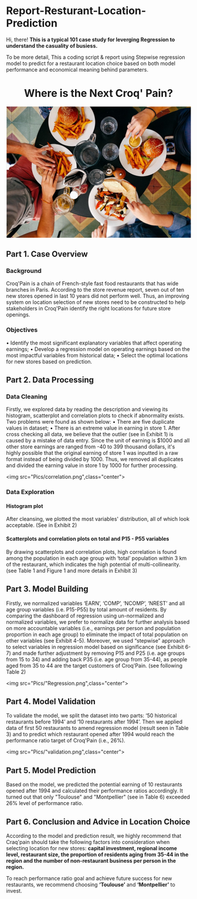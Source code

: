 # Report-Resturant-Location-Prediction

Hi, there!
**This is a typical 101 case study for leverging Regression to understand the casuality of busiess.**

To be more detail, This a coding script &amp; report using Stepwise regression model to predict for a restaurant location choice based on both model performance and economical meaning behind parameters. 

<h1 align="center">Where is the Next Croq' Pain?</h1>
<img src="Pics/cover_pic.png",class="center">

## Part 1. Case Overview
### Background
Croq'Pain is a chain of French-style fast food restaurants that has wide branches in Paris. According to the store revenue report, seven out of ten new stores opened in last 10 years did not perform well. Thus, an improving system on location selection of new stores need to be constructed to help stakeholders in Croq'Pain identify the right locations for future store openings.
### Objectives
•	Identify the most significant explanatory variables that affect operating earnings;
•	Develop a regression model on operating earnings based on the most impactful variables from historical data;
•	Select the optimal locations for new stores based on prediction.

## Part 2. Data Processing
### Data Cleaning
Firstly, we explored data by reading the description and viewing its histogram, scatterplot and correlation plots to check if abnormality exists. Two problems were found as shown below:
•	There are five duplicate values in dataset;
•	There is an extreme value in earning in store 1. 
After cross checking all data, we believe that the outlier (see in Exhibit 1) is caused by a mistake of data entry. Since the unit of earning is $1000 and all other store earnings are ranged from -40 to 399 thousand dollars, it's highly possible that the original earning of store 1 was inputted in a raw format instead of being divided by 1000.
Thus, we removed all duplicates and divided the earning value in store 1 by 1000 for further processing.

<img src="Pics/correlation.png",class="center">
                                               
### Data Exploration
#### Histogram plot
After cleansing, we plotted the most variables' distribution, all of which look acceptable.
 (See in Exhibit 2)
#### Scatterplots and correlation plots on total and P15 - P55 variables
By drawing scatterplots and correlation plots, high correlation is found among the population in each age group with ‘total’ population within 3 km of the restaurant, which indicates the high potential of multi-collinearity.  (see Table 1 and Figure 1 and more details in Exhibit 3)

## Part 3. Model Building
Firstly, we normalized variables ‘EARN’, ‘COMP’, ‘NCOMP’, ‘NREST’ and all age group variables (i.e. P15-P55) by total amount of residents. By comparing the dashboard of regression using un-normalized and normalized variables, we prefer to normalize data for further analysis based on more accountable variables (i.e., earnings per person and population proportion in each age group) to eliminate the impact of total population on other variables (see Exhibit 4-5). 
Moreover, we used “stepwise” approach to select variables in regression model based on significance (see Exhibit 6-7) and made further adjustment by removing P15 and P25 (i.e. age groups from 15 to 34) and adding back P35 (i.e. age group from 35-44), as people aged from 35 to 44 are the target customers of Croq'Pain. (see following Table 2)

<img src="Pics/"Regression.png",class="center">
                                               
## Part 4. Model Validation
To validate the model, we split the dataset into two parts: ‘50 historical restaurants before 1994’ and ‘10 restaurants after 1994’. Then we applied data of first 50 restaurants to amend regression model (result seen in Table 3) and to predict which restaurant opened after 1994 would reach the performance ratio target of Croq'Pain (i.e., 26%).

<img src="Pics/"validation.png",class="center">
                                               
## Part 5. Model Prediction
Based on the model, we predicted the potential earning of 10 restaurants opened after 1994 and calculated their performance ratios accordingly. It turned out that only "Toulouse" and "Montpellier" (see in Table 6) exceeded 26% level of performance ratio.

## Part 6. Conclusion and Advice in Location Choice
According to the model and prediction result, we highly recommend that Craq'pain should take the following factors into consideration when selecting location for new stores: **capital investment, regional income level, restaurant size, the proportion of residents aging from 35-44 in the region and the number of non-restaurant business per person in the region.**

To reach performance ratio goal and achieve future success for new restaurants, we recommend choosing **‘Toulouse’** and **‘Montpellier’** to invest.
